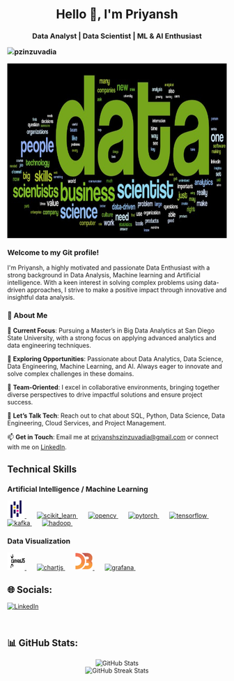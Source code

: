 
<h1 align="center">Hello 👋, I'm Priyansh</h1>

<h3 align = 'center'>Data Analyst | Data Scientist | ML & AI Enthusiast
  
<p align="left"> 
  <img src="https://komarev.com/ghpvc/?username=pzinzuvadia&label=Profile%20views&color=0e75b6&style=flat" alt="pzinzuvadia" />
</p>

<img align='center' alt='Data Science Word Cloud' width='1000' height='400' src="Cover_img.jpg"><br>

### Welcome to my Git profile! 
<p>I'm Priyansh, a highly motivated and passionate Data Enthusiast with a strong background in Data Analysis, Machine learning and Artificial intelligence. With a keen interest in solving complex problems using data-driven approaches, I strive to make a positive impact through innovative and insightful data analysis. </p>

### 🌟 About Me

🔭 **Current Focus**: Pursuing a Master’s in Big Data Analytics at San Diego State University, with a strong focus on applying advanced analytics and data engineering techniques.

🌱 **Exploring Opportunities**: Passionate about Data Analytics, Data Science, Data Engineering, Machine Learning, and AI. Always eager to innovate and solve complex challenges in these domains.

🤝 **Team-Oriented**: I excel in collaborative environments, bringing together diverse perspectives to drive impactful solutions and ensure project success.

💬 **Let’s Talk Tech**: Reach out to chat about SQL, Python, Data Science, Data Engineering, Cloud Services, and Project Management.

📫 **Get in Touch**: Email me at priyanshszinzuvadia@gmail.com or connect with me on [LinkedIn](https://www.linkedin.com/in/pszinzuvadia/).


## Technical Skills



### Artificial Intelligence / Machine Learning
<p>
    <a href="https://pandas.pydata.org/" target="_blank" rel="noreferrer">
    <img src="https://raw.githubusercontent.com/devicons/devicon/2ae2a900d2f041da66e950e4d48052658d850630/icons/pandas/pandas-original.svg" alt="pandas" width="40" height="40"/>
  </a>
  &nbsp;&nbsp;&nbsp;&nbsp;&nbsp;
    <a href="https://scikit-learn.org/" target="_blank" rel="noreferrer">
    <img src="https://upload.wikimedia.org/wikipedia/commons/0/05/Scikit_learn_logo_small.svg" alt="scikit_learn" width="40" height="40"/>
  </a>
  &nbsp;&nbsp;&nbsp;&nbsp;&nbsp;
    <a href="https://opencv.org/" target="_blank" rel="noreferrer">
    <img src="https://www.vectorlogo.zone/logos/opencv/opencv-icon.svg" alt="opencv" width="40" height="40"/>
  </a>
  &nbsp;&nbsp;&nbsp;&nbsp;&nbsp;
  <a href="https://pytorch.org/" target="_blank" rel="noreferrer">
    <img src="https://www.vectorlogo.zone/logos/pytorch/pytorch-icon.svg" alt="pytorch" width="40" height="40"/>
  </a>
  &nbsp;&nbsp;&nbsp;&nbsp;&nbsp;
    <a href="https://www.tensorflow.org" target="_blank" rel="noreferrer">
    <img src="https://www.vectorlogo.zone/logos/tensorflow/tensorflow-icon.svg" alt="tensorflow" width="40" height="40"/>
  </a>
  &nbsp;&nbsp;&nbsp;&nbsp;&nbsp;
  <a href="https://kafka.apache.org/" target="_blank" rel="noreferrer">
    <img src="https://www.vectorlogo.zone/logos/apache_kafka/apache_kafka-icon.svg" alt="kafka" width="40" height="40"/>
  </a>
  &nbsp;&nbsp;&nbsp;&nbsp;&nbsp;
  <a href="https://hadoop.apache.org/" target="_blank" rel="noreferrer">
    <img src="https://www.vectorlogo.zone/logos/apache_hadoop/apache_hadoop-icon.svg" alt="hadoop" width="40" height="40"/>
  </a>
  &nbsp;&nbsp;&nbsp;&nbsp;&nbsp;
</p>

### Data Visualization
<p>
    <a href="https://canvasjs.com" target="_blank" rel="noreferrer">
    <img src="https://raw.githubusercontent.com/Hardik0307/Hardik0307/master/assets/canvasjs-charts.svg" alt="canvasjs" width="40" height="40"/>
  </a>
  &nbsp;&nbsp;&nbsp;&nbsp;&nbsp;
  <a href="https://www.chartjs.org" target="_blank" rel="noreferrer">
    <img src="https://www.chartjs.org/media/logo-title.svg" alt="chartjs" width="40" height="40"/>
  </a>
  &nbsp;&nbsp;&nbsp;&nbsp;&nbsp;
  <a href="https://d3js.org/" target="_blank" rel="noreferrer">
    <img src="https://raw.githubusercontent.com/devicons/devicon/master/icons/d3js/d3js-original.svg" alt="d3js" width="40" height="40"/>
  </a>
  &nbsp;&nbsp;&nbsp;&nbsp;&nbsp;
    <a href="https://grafana.com" target="_blank" rel="noreferrer">
    <img src="https://www.vectorlogo.zone/logos/grafana/grafana-icon.svg" alt="grafana" width="40" height="40"/>
  </a>
  &nbsp;&nbsp;&nbsp;&nbsp;&nbsp;
</p>


## 🌐 Socials:
[![LinkedIn](https://img.shields.io/badge/LinkedIn-%230077B5.svg?logo=linkedin&logoColor=white)](https://linkedin.com/in/https://www.linkedin.com/in/pszinzuvadia/) 

<br>

## 📊 GitHub Stats:
<p align="center">
  <img src="https://github-readme-stats.vercel.app/api?username=pzinzuvadia&theme=dark&hide_border=false&include_all_commits=false&count_private=false" alt="GitHub Stats" />
  <br/>
  <img src="https://github-readme-streak-stats.herokuapp.com/?user=pzinzuvadia&theme=dark&hide_border=false" alt="GitHub Streak Stats" />
</p>
